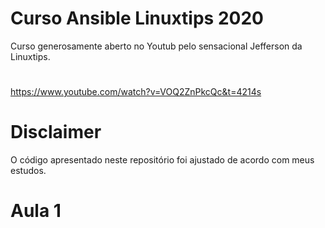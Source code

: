 # Curso Ansible Linuxtips 2020
Curso generosamente aberto no Youtub pelo sensacional Jefferson da Linuxtips.
# 
https://www.youtube.com/watch?v=VOQ2ZnPkcQc&t=4214s

# Disclaimer
O código apresentado neste repositório foi ajustado de acordo com meus estudos. 

# Aula 1
